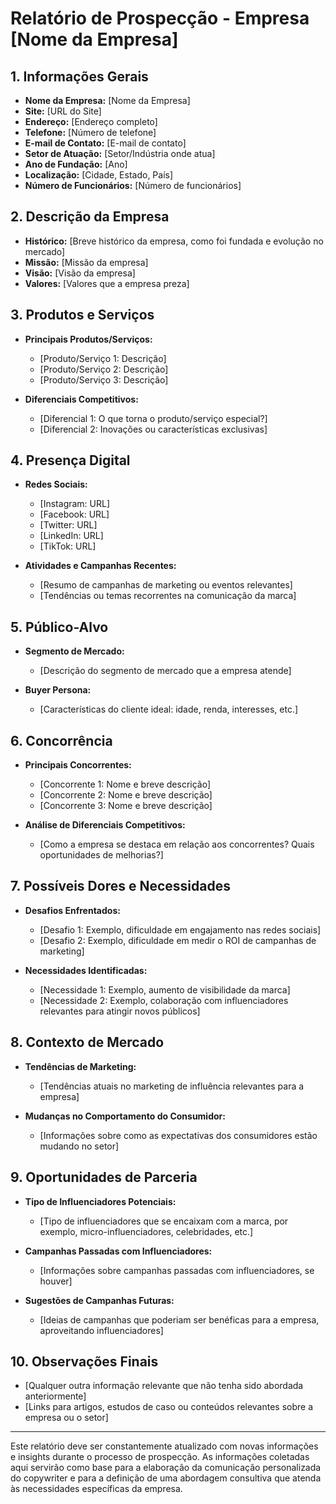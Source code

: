 # Relatório de Prospecção - Empresa [Nome da Empresa]

## 1. Informações Gerais
- **Nome da Empresa:** [Nome da Empresa]
- **Site:** [URL do Site]
- **Endereço:** [Endereço completo]
- **Telefone:** [Número de telefone]
- **E-mail de Contato:** [E-mail de contato] 
- **Setor de Atuação:** [Setor/Indústria onde atua]
- **Ano de Fundação:** [Ano]
- **Localização:** [Cidade, Estado, País]
- **Número de Funcionários:** [Número de funcionários]

## 2. Descrição da Empresa
- **Histórico:** [Breve histórico da empresa, como foi fundada e evolução no mercado]
- **Missão:** [Missão da empresa]
- **Visão:** [Visão da empresa]
- **Valores:** [Valores que a empresa preza]

## 3. Produtos e Serviços
- **Principais Produtos/Serviços:**
  - [Produto/Serviço 1: Descrição]
  - [Produto/Serviço 2: Descrição]
  - [Produto/Serviço 3: Descrição]
  
- **Diferenciais Competitivos:**
  - [Diferencial 1: O que torna o produto/serviço especial?]
  - [Diferencial 2: Inovações ou características exclusivas]

## 4. Presença Digital
- **Redes Sociais:**
  - [Instagram: URL]
  - [Facebook: URL]
  - [Twitter: URL]
  - [LinkedIn: URL]
  - [TikTok: URL]
  
- **Atividades e Campanhas Recentes:**
  - [Resumo de campanhas de marketing ou eventos relevantes]
  - [Tendências ou temas recorrentes na comunicação da marca]

## 5. Público-Alvo
- **Segmento de Mercado:**
  - [Descrição do segmento de mercado que a empresa atende]
  
- **Buyer Persona:**
  - [Características do cliente ideal: idade, renda, interesses, etc.]

## 6. Concorrência
- **Principais Concorrentes:**
  - [Concorrente 1: Nome e breve descrição]
  - [Concorrente 2: Nome e breve descrição]
  - [Concorrente 3: Nome e breve descrição]

- **Análise de Diferenciais Competitivos:**
  - [Como a empresa se destaca em relação aos concorrentes? Quais oportunidades de melhorias?]

## 7. Possíveis Dores e Necessidades
- **Desafios Enfrentados:**
  - [Desafio 1: Exemplo, dificuldade em engajamento nas redes sociais]
  - [Desafio 2: Exemplo, dificuldade em medir o ROI de campanhas de marketing]
  
- **Necessidades Identificadas:**
  - [Necessidade 1: Exemplo, aumento de visibilidade da marca]
  - [Necessidade 2: Exemplo, colaboração com influenciadores relevantes para atingir novos públicos]

## 8. Contexto de Mercado
- **Tendências de Marketing:**
  - [Tendências atuais no marketing de influência relevantes para a empresa]
  
- **Mudanças no Comportamento do Consumidor:**
  - [Informações sobre como as expectativas dos consumidores estão mudando no setor]

## 9. Oportunidades de Parceria
- **Tipo de Influenciadores Potenciais:**
  - [Tipo de influenciadores que se encaixam com a marca, por exemplo, micro-influenciadores, celebridades, etc.]
  
- **Campanhas Passadas com Influenciadores:**
  - [Informações sobre campanhas passadas com influenciadores, se houver]
  
- **Sugestões de Campanhas Futuras:**
  - [Ideias de campanhas que poderiam ser benéficas para a empresa, aproveitando influenciadores]

## 10. Observações Finais
- [Qualquer outra informação relevante que não tenha sido abordada anteriormente]
- [Links para artigos, estudos de caso ou conteúdos relevantes sobre a empresa ou o setor]

---

Este relatório deve ser constantemente atualizado com novas informações e insights durante o processo de prospecção. As informações coletadas aqui servirão como base para a elaboração da comunicação personalizada do copywriter e para a definição de uma abordagem consultiva que atenda às necessidades específicas da empresa.